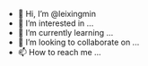 - 👋 Hi, I’m @leixingmin
- 👀 I’m interested in ...
- 🌱 I’m currently learning ...
- 💞️ I’m looking to collaborate on ...
- 📫 How to reach me ...

<!---
leixingmin/leixingmin is a ✨ special ✨ repository because its `README.md` (this file) appears on your GitHub profile.
You can click the Preview link to take a look at your changes.
--->
